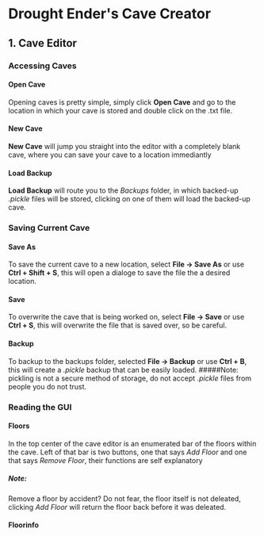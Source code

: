 # Drought Ender's Cave Creator 

## 1. Cave Editor

### Accessing Caves

#### Open Cave
Opening caves is pretty simple, simply click **Open Cave** and go to the location in which your cave is stored and double click on the .txt file.

#### New Cave
**New Cave** will jump you straight into the editor with a completely blank cave, where you can save your cave to a location immediantly

#### Load Backup
**Load Backup** will route you to the _Backups_ folder, in which backed-up _.pickle_ files will be stored, clicking on one of them will load the backed-up cave.

### Saving Current Cave

#### Save As

To save the current cave to a new location, select **File -> Save As** or use **Ctrl + Shift + S**, this will open a dialoge to save the file the a desired location.

#### Save

To overwrite the cave that is being worked on, select **File -> Save** or use **Ctrl + S**, this will overwrite the file that is saved over, so be careful.

#### Backup

To backup to the backups folder, selected **File -> Backup** or use **Ctrl + B**, this will create a *.pickle* backup that can be easily loaded.
#####Note:
pickling is not a secure method of storage, do not accept *.pickle* files from people you do not trust.

### Reading the GUI

#### Floors
In the top center of the cave editor is an enumerated bar of the floors within the cave. Left of that bar is two buttons, one that says *Add Floor* and one that says *Remove Floor*, their functions are self explanatory

##### Note:
Remove a floor by accident? Do not fear, the floor itself is not deleated, clicking *Add Floor* will return the floor back before it was deleated.

#### Floorinfo





